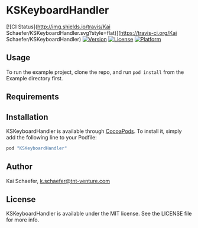 # KSKeyboardHandler

[![CI Status](http://img.shields.io/travis/Kai Schaefer/KSKeyboardHandler.svg?style=flat)](https://travis-ci.org/Kai Schaefer/KSKeyboardHandler)
[![Version](https://img.shields.io/cocoapods/v/KSKeyboardHandler.svg?style=flat)](http://cocoapods.org/pods/KSKeyboardHandler)
[![License](https://img.shields.io/cocoapods/l/KSKeyboardHandler.svg?style=flat)](http://cocoapods.org/pods/KSKeyboardHandler)
[![Platform](https://img.shields.io/cocoapods/p/KSKeyboardHandler.svg?style=flat)](http://cocoapods.org/pods/KSKeyboardHandler)

## Usage

To run the example project, clone the repo, and run `pod install` from the Example directory first.

## Requirements

## Installation

KSKeyboardHandler is available through [CocoaPods](http://cocoapods.org). To install
it, simply add the following line to your Podfile:

```ruby
pod "KSKeyboardHandler"
```

## Author

Kai Schaefer, k.schaefer@tnt-venture.com

## License

KSKeyboardHandler is available under the MIT license. See the LICENSE file for more info.
